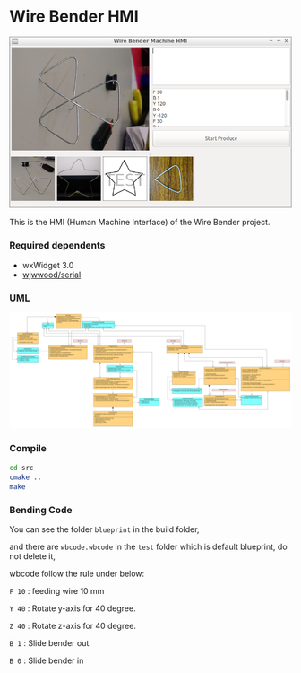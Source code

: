 Wire Bender HMI
===

![](./img/preview.png)

This is the HMI (Human Machine Interface) of the Wire Bender project.

### Required dependents

- wxWidget 3.0
- [wjwwood/serial](https://github.com/wjwwood/serial)

### UML

![](./img/UML.png)





 ### Compile

```bash
cd src
cmake ..
make
```

### Bending Code

You can see the folder `blueprint` in the build folder,

and there are `wbcode.wbcode` in the `test` folder which is default blueprint, do not delete it,

wbcode follow the rule under below:

`F 10` : feeding wire 10 mm

`Y 40` : Rotate y-axis for 40 degree.

`Z 40` : Rotate z-axis for 40 degree.

`B 1` : Slide bender out 

`B 0` : Slide bender in